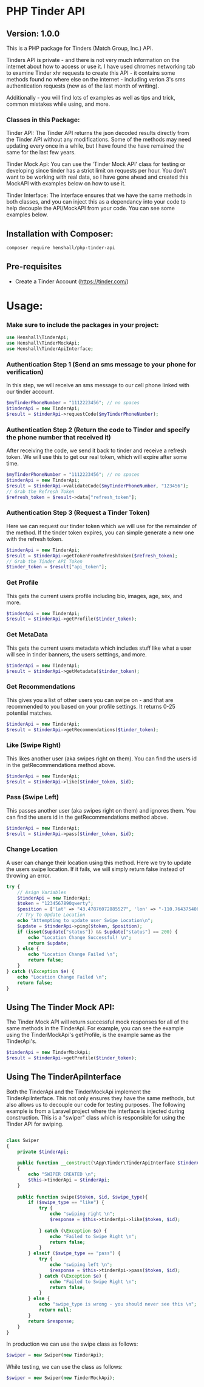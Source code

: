 # PHP Tinder API
## Version: 1.0.0

This is a PHP package for Tinders (Match Group, Inc.) API. 

Tinders API is private - and there is not very much information on the internet about how to access or use it.
I have used chromes networking tab to examine Tinder xhr requests to create this API - it contains some methods found
no where else on the internet - including verion 3's sms authentication requests (new as of the last month of writing).

Additionally - you will find lots of examples as well as tips and trick, common mistakes while using, and more. 

### Classes in this Package:

Tinder API:
The Tinder API returns the json decoded results directly from the Tinder API without any modifications.
Some of the methods may need updating every once in a while, but I have found the have remained the same for the last few years. 

Tinder Mock Api:
You can use the 'Tinder Mock API' class for testing or developing since tinder has a strict limit on requests per hour. You don't want to be working with real data, so I have gone ahead and created this MockAPI with examples below on how to use it. 

Tinder Interface:
The interface ensures that we have the same methods in both classes, and you can inject this as a dependancy into your code to help decouple the API/MockAPI from your code. You can see some examples below.


## Installation with Composer:
```bash
composer require henshall/php-tinder-api
```

## Pre-requisites
- Create a Tinder Account (https://tinder.com/)



# Usage:


### Make sure to include the packages in your project:
```php
use Henshall\TinderApi;
use Henshall\TinderMockApi;
use Henshall\TinderApiInterface;
```

### Authentication Step 1 (Send an sms message to your phone for verification)
In this step, we will receive an sms message to our cell phone linked with our tinder account.
```php
$myTinderPhoneNumber = "1112223456"; // no spaces
$tinderApi = new TinderApi;
$result = $tinderApi->requestCode($myTinderPhoneNumber);
```

### Authentication Step 2 (Return the code to Tinder and specify the phone number that received it)
After receiving the code, we send it back to tinder and receive a refresh token. We will use this to
get our real token, which will expire after some time.
```php
$myTinderPhoneNumber = "1112223456"; // no spaces
$tinderApi = new TinderApi;
$result = $tinderApi->validateCode($myTinderPhoneNumber, "123456");
// Grab the Refresh Token
$refresh_token = $result->data["refresh_token"];
```

### Authentication Step 3 (Request a Tinder Token)
Here we can request our tinder token which we will use for the remainder of the method. If the tinder
token expires, you can simple generate a new one with the refresh token.
```php
$tinderApi = new TinderApi;
$result = $tinderApi->getTokenFromRefreshToken($refresh_token);
// Grab the Tinder API Token
$tinder_token = $result["api_token"];
```


### Get Profile
This gets the current users profile including bio, images, age, sex, and more.
```php
$tinderApi = new TinderApi;
$result = $tinderApi->getProfile($tinder_token);
```

### Get MetaData
This gets the current users metadata which includes stuff like what a user will see in tinder banners, the users setttings, and more.
```php
$tinderApi = new TinderApi;
$result = $tinderApi->getMetadata($tinder_token);
```

### Get Recommendations
This gives you a list of other users you can swipe on - and that are recommended to you
based on your profile settings. It returns 0-25 potential matches.
```php
$tinderApi = new TinderApi;
$result = $tinderApi->getRecommendations($tinder_token);
```


### Like (Swipe Right)
This likes another user (aka swipes right on them). You can find the users id in the getRecommendations method above.
```php
$tinderApi = new TinderApi;
$result = $tinderApi->like($tinder_token, $id);
```


### Pass (Swipe Left)
This passes another user (aka swipes right on them) and ignores them. You can find the users id in the getRecommendations method above.
```php
$tinderApi = new TinderApi;
$result = $tinderApi->pass($tinder_token, $id);
```


### Change Location 
A user can change their location using this method. Here we try to update the users swipe location. If it fails, we will simply return false instead of throwing an error.
```php
try {
    // Asign Variables
    $tinderApi = new TinderApi;
    $token = "1234567890qwerty";
    $position = ['lat' => "43.47876072885527", 'lon' => "-110.76437540803676"];
    // Try To Update Location
    echo "Attempting to update user Swipe Location\n";
    $update = $tinderApi->ping($token, $position);
    if (isset($update["status"]) && $update["status"] == 200) {
        echo "Location Change Successful! \n";
        return $update;
    } else {
        echo "Location Change Failed \n";
        return false; 
    }
} catch (\Exception $e) {
    echo "Location Change Failed \n";
    return false;
}
```



## Using The Tinder Mock API:
The Tinder Mock API will return successful mock responses for all of the same methods in the TinderApi. For example, you can see the example using the TinderMockApi's getProfile, is the example same as the TinderApi's.

```php
$tinderApi = new TinderMockApi;
$result = $tinderApi->getProfile($tinder_token);
```

## Using The TinderApiInterface
Both the TinderApi and the TinderMockApi implement the TinderApiInterface. This not only ensures they have the same methods, but also allows us to decouple our code for testing purposes. The following example is from a Laravel project where the interface is injected during construction. This is a "swiper" class which is responsible for using the Tinder API for swiping. 

```php

class Swiper 
{
    private $tinderApi;
    
    public function __construct(\App\Tinder\TinderApiInterface $tinderApi)
    {
        echo "SWIPER CREATED \n";
        $this->tinderApi = $tinderApi;
    }
    
    public function swipe($token, $id, $swipe_type){   
        if ($swipe_type == "like") {
            try {
                echo "swiping right \n";
                $response = $this->tinderApi->like($token, $id);
                
            } catch (\Exception $e) {
                echo "Failed to Swipe Right \n";
                return false;
            }
        } elseif ($swipe_type == "pass") {
            try {
                echo "swiping left \n";
                $response = $this->tinderApi->pass($token, $id);
            } catch (\Exception $e) {
                echo "Failed to Swipe Right \n";
                return false;
            }
        } else {
            echo "swipe_type is wrong - you should never see this \n";
            return null;
        }
        return $response;        
    }
}
```

In production we can use the swipe class as follows:
```php
$swiper = new Swiper(new TinderApi);
```

While testing, we can use the class as follows:
```php
$swiper = new Swiper(new TinderMockApi);
```


